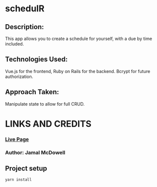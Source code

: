 # schedulR

## Description:
This app allows you to create a schedule for yourself, with a due by time included. 

## Technologies Used:
Vue.js for the frontend, Ruby on Rails for the backend. Bcrypt for future authorization.

## Approach Taken: 
Manipulate state to allow for full CRUD. 

# LINKS AND CREDITS

### [Live Page](https://schedul-r.herokuapp.com/)

### Author: Jamal McDowell

## Project setup
```
yarn install
```



